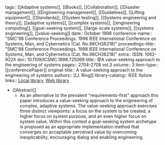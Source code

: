 tags:: [[Adaptive systems]], [[Books]], [[Collaboration]], [[Disaster management]], [[Engineering management]], [[Guidelines]], [[Lifting equipment]], [[Standards]], [[System testing]], [[Systems engineering and theory]], [[adaptive systems]], [[complex systems]], [[engineering computing]], [[goal-seeking system]], [[large-scale systems]], [[systems engineering]], [[value-seeking]]
date:: October 1998
conference-name:: "SMC'98 Conference Proceedings. 1998 IEEE International Conference on Systems, Man, and Cybernetics (Cat. No.98CH36218)"
proceedings-title:: "SMC'98 Conference Proceedings. 1998 IEEE International Conference on Systems, Man, and Cybernetics (Cat. No.98CH36218)"
extra:: ISSN: 1062-922X
doi:: 10.1109/ICSMC.1998.725069
title:: @A value-seeking approach to the engineering of systems
pages:: 2704-2708 vol.3
volume:: 3
item-type:: [[conferencePaper]]
original-title:: A value-seeking approach to the engineering of systems
authors:: [[J. Ring]]
library-catalog:: IEEE Xplore
links:: [Local library](zotero://select/library/items/JIZVT32Q), [Web library](https://www.zotero.org/users/6520516/items/JIZVT32Q)

- [[Abstract]]
	- As an alternative to the prevalent "requirements-first" approach this paper introduces a value-seeking approach to the engineering of complex, adaptive systems. The value-seeking approach exercises three distinct viewpoints: a focus on the system to be created, a higher focus on system purpose, and an even higher focus on system value. Within this context a goal-seeking system archetype is proposed as an appropriate implementation method that converges on acceptable perceived value by overcoming inexplicability, encouraging dialog and enabling engineering.